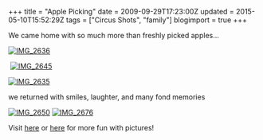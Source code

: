 +++
title = "Apple Picking"
date = 2009-09-29T17:23:00Z
updated = 2015-05-10T15:52:29Z
tags = ["Circus Shots", "family"]
blogimport = true 
+++

We came home with so much more than freshly picked apples…

[![IMG_2636](https://latc.s3.amazonaws.com/wp-content/uploads/2009/09/IMG_2636.jpg "IMG_2636")](https://latc.s3.amazonaws.com/wp-content/uploads/2009/09/IMG_2636.jpg) 

&#160;[![IMG_2645](https://latc.s3.amazonaws.com/wp-content/uploads/2009/09/IMG_2645.jpg "IMG_2645")](https://latc.s3.amazonaws.com/wp-content/uploads/2009/09/IMG_2645.jpg) 

[![IMG_2635](https://latc.s3.amazonaws.com/wp-content/uploads/2009/09/IMG_2635.jpg "IMG_2635")](https://latc.s3.amazonaws.com/wp-content/uploads/2009/09/IMG_2635.jpg) 

we returned with smiles, laughter, and many fond memories

[![IMG_2650](https://latc.s3.amazonaws.com/wp-content/uploads/2009/09/IMG_2650.jpg "IMG_2650")](https://latc.s3.amazonaws.com/wp-content/uploads/2009/09/IMG_2650.jpg) [![IMG_2676](https://latc.s3.amazonaws.com/wp-content/uploads/2009/09/IMG_2676.jpg "IMG_2676")](https://latc.s3.amazonaws.com/wp-content/uploads/2009/09/IMG_2676.jpg)&#160; 


Visit [here](http://www.5minutesformom.com) or [here](http://www.7clowncircus.com/) for more fun with pictures!

